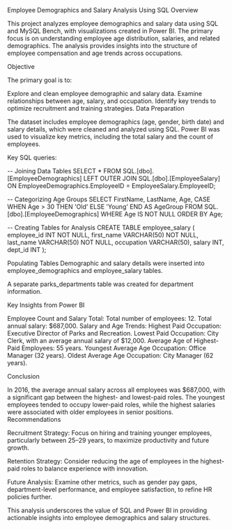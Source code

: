 Employee Demographics and Salary Analysis Using SQL
Overview

This project analyzes employee demographics and salary data using SQL and MySQL Bench, with visualizations created in Power BI. The primary focus is on understanding employee age distribution, salaries, and related demographics. The analysis provides insights into the structure of employee compensation and age trends across occupations.

Objective

The primary goal is to:

Explore and clean employee demographic and salary data.
Examine relationships between age, salary, and occupation.
Identify key trends to optimize recruitment and training strategies.
Data Preparation

The dataset includes employee demographics (age, gender, birth date) and salary details, which were cleaned and analyzed using SQL. Power BI was used to visualize key metrics, including the total salary and the count of employees.

Key SQL queries:

-- Joining Data Tables
SELECT * 
FROM SQL.[dbo].[EmployeeDemographics]
LEFT OUTER JOIN SQL.[dbo].[EmployeeSalary] 
ON EmployeeDemographics.EmployeeID = EmployeeSalary.EmployeeID;

-- Categorizing Age Groups
SELECT FirstName, LastName, Age, 
       CASE WHEN Age > 30 THEN 'Old' ELSE 'Young' END AS AgeGroup
FROM SQL.[dbo].[EmployeeDemographics]
WHERE Age IS NOT NULL
ORDER BY Age;

-- Creating Tables for Analysis
CREATE TABLE employee_salary (
    employee_id INT NOT NULL,
    first_name VARCHAR(50) NOT NULL,
    last_name VARCHAR(50) NOT NULL,
    occupation VARCHAR(50),
    salary INT,
    dept_id INT
);




Populating Tables
Demographic and salary details were inserted into employee_demographics and employee_salary tables. 

A separate parks_departments table was created for department information.

Key Insights from Power BI

Employee Count and Salary Total:
Total number of employees: 12.
Total annual salary: $687,000.
Salary and Age Trends:
Highest Paid Occupation: Executive Director of Parks and Recreation.
Lowest Paid Occupation: City Clerk, with an average annual salary of $12,000.
Average Age of Highest-Paid Employees: 55 years.
Youngest Average Age Occupation: Office Manager (32 years).
Oldest Average Age Occupation: City Manager (62 years).

Conclusion

In 2016, the average annual salary across all employees was $687,000, with a significant gap between the highest- and lowest-paid roles.
The youngest employees tended to occupy lower-paid roles, while the highest salaries were associated with older employees in senior positions.
Recommendations

Recruitment Strategy:
Focus on hiring and training younger employees, particularly between 25–29 years, to maximize productivity and future growth.

Retention Strategy:
Consider reducing the age of employees in the highest-paid roles to balance experience with innovation.

Future Analysis:
Examine other metrics, such as gender pay gaps, department-level performance, and employee satisfaction, to refine HR policies further.

This analysis underscores the value of SQL and Power BI in providing actionable insights into employee demographics and salary structures.





